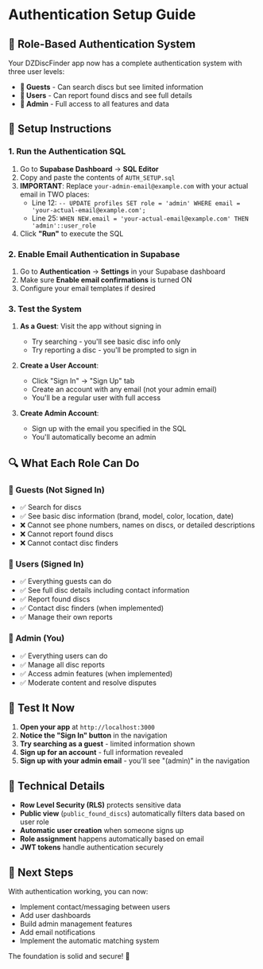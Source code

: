 # Authentication Setup Guide

## 🔐 Role-Based Authentication System

Your DZDiscFinder app now has a complete authentication system with three user levels:

- **👤 Guests** - Can search discs but see limited information
- **🔑 Users** - Can report found discs and see full details  
- **👑 Admin** - Full access to all features and data

## 🚀 Setup Instructions

### 1. Run the Authentication SQL
1. Go to **Supabase Dashboard** → **SQL Editor**
2. Copy and paste the contents of `AUTH_SETUP.sql`
3. **IMPORTANT**: Replace `your-admin-email@example.com` with your actual email in TWO places:
   - Line 12: `-- UPDATE profiles SET role = 'admin' WHERE email = 'your-actual-email@example.com';`
   - Line 25: `WHEN NEW.email = 'your-actual-email@example.com' THEN 'admin'::user_role`
4. Click **"Run"** to execute the SQL

### 2. Enable Email Authentication in Supabase
1. Go to **Authentication** → **Settings** in your Supabase dashboard
2. Make sure **Enable email confirmations** is turned ON
3. Configure your email templates if desired

### 3. Test the System
1. **As a Guest**: Visit the app without signing in
   - Try searching - you'll see basic disc info only
   - Try reporting a disc - you'll be prompted to sign in

2. **Create a User Account**: 
   - Click "Sign In" → "Sign Up" tab
   - Create an account with any email (not your admin email)
   - You'll be a regular user with full access

3. **Create Admin Account**:
   - Sign up with the email you specified in the SQL
   - You'll automatically become an admin

## 🔍 What Each Role Can Do

### 👤 Guests (Not Signed In)
- ✅ Search for discs
- ✅ See basic disc information (brand, model, color, location, date)
- ❌ Cannot see phone numbers, names on discs, or detailed descriptions
- ❌ Cannot report found discs
- ❌ Cannot contact disc finders

### 🔑 Users (Signed In)
- ✅ Everything guests can do
- ✅ See full disc details including contact information
- ✅ Report found discs
- ✅ Contact disc finders (when implemented)
- ✅ Manage their own reports

### 👑 Admin (You)
- ✅ Everything users can do
- ✅ Manage all disc reports
- ✅ Access admin features (when implemented)
- ✅ Moderate content and resolve disputes

## 🎯 Test It Now

1. **Open your app** at `http://localhost:3000`
2. **Notice the "Sign In" button** in the navigation
3. **Try searching as a guest** - limited information shown
4. **Sign up for an account** - full information revealed
5. **Sign up with your admin email** - you'll see "(admin)" in the navigation

## 🔧 Technical Details

- **Row Level Security (RLS)** protects sensitive data
- **Public view** (`public_found_discs`) automatically filters data based on user role
- **Automatic user creation** when someone signs up
- **Role assignment** happens automatically based on email
- **JWT tokens** handle authentication securely

## 🚀 Next Steps

With authentication working, you can now:
- Implement contact/messaging between users
- Add user dashboards
- Build admin management features
- Add email notifications
- Implement the automatic matching system

The foundation is solid and secure! 🎉
